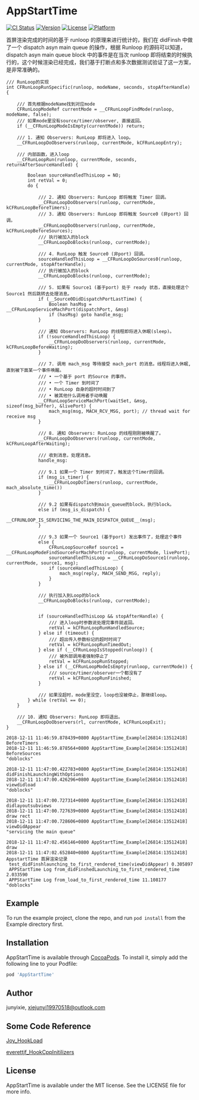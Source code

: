 # AppStartTime

[![CI Status](http://img.shields.io/travis/junyixie/AppStartTime.svg?style=flat)](https://travis-ci.org/junyixie/AppStartTime)
[![Version](https://img.shields.io/cocoapods/v/AppStartTime.svg?style=flat)](http://cocoapods.org/pods/AppStartTime)
[![License](https://img.shields.io/cocoapods/l/AppStartTime.svg?style=flat)](http://cocoapods.org/pods/AppStartTime)
[![Platform](https://img.shields.io/cocoapods/p/AppStartTime.svg?style=flat)](http://cocoapods.org/pods/AppStartTime)

首屏渲染完成的时间的基于 runloop 的原理来进行统计的，我们在  didFinsh 中做了一个 dispatch asyn main queue 的操作，根据 Runloop 的源码可以知道，dispatch asyn main queue block 中的事件是在当次 runloop  即将结束的时候执行的，这个时候渲染已经完成，我们基于打断点和多次数据测试验证了这一方案，是非常准确的。

```
/// RunLoop的实现
int CFRunLoopRunSpecific(runloop, modeName, seconds, stopAfterHandle) {
    
    /// 首先根据modeName找到对应mode
    CFRunLoopModeRef currentMode = __CFRunLoopFindMode(runloop, modeName, false);
    /// 如果mode里没有source/timer/observer, 直接返回。
    if (__CFRunLoopModeIsEmpty(currentMode)) return;
    
    /// 1. 通知 Observers: RunLoop 即将进入 loop。
    __CFRunLoopDoObservers(runloop, currentMode, kCFRunLoopEntry);
    
    /// 内部函数，进入loop
    __CFRunLoopRun(runloop, currentMode, seconds, returnAfterSourceHandled) {
        
        Boolean sourceHandledThisLoop = NO;
        int retVal = 0;
        do {
 
            /// 2. 通知 Observers: RunLoop 即将触发 Timer 回调。
            __CFRunLoopDoObservers(runloop, currentMode, kCFRunLoopBeforeTimers);
            /// 3. 通知 Observers: RunLoop 即将触发 Source0 (非port) 回调。
            __CFRunLoopDoObservers(runloop, currentMode, kCFRunLoopBeforeSources);
            /// 执行被加入的block
            __CFRunLoopDoBlocks(runloop, currentMode);
            
            /// 4. RunLoop 触发 Source0 (非port) 回调。
            sourceHandledThisLoop = __CFRunLoopDoSources0(runloop, currentMode, stopAfterHandle);
            /// 执行被加入的block
            __CFRunLoopDoBlocks(runloop, currentMode);
 
            /// 5. 如果有 Source1 (基于port) 处于 ready 状态，直接处理这个 Source1 然后跳转去处理消息。
            if (__Source0DidDispatchPortLastTime) {
                Boolean hasMsg = __CFRunLoopServiceMachPort(dispatchPort, &msg)
                if (hasMsg) goto handle_msg;
            }
            
            /// 通知 Observers: RunLoop 的线程即将进入休眠(sleep)。
            if (!sourceHandledThisLoop) {
                __CFRunLoopDoObservers(runloop, currentMode, kCFRunLoopBeforeWaiting);
            }
            
            /// 7. 调用 mach_msg 等待接受 mach_port 的消息。线程将进入休眠, 直到被下面某一个事件唤醒。
            /// • 一个基于 port 的Source 的事件。
            /// • 一个 Timer 到时间了
            /// • RunLoop 自身的超时时间到了
            /// • 被其他什么调用者手动唤醒
            __CFRunLoopServiceMachPort(waitSet, &msg, sizeof(msg_buffer), &livePort) {
                mach_msg(msg, MACH_RCV_MSG, port); // thread wait for receive msg
            }
 
            /// 8. 通知 Observers: RunLoop 的线程刚刚被唤醒了。
            __CFRunLoopDoObservers(runloop, currentMode, kCFRunLoopAfterWaiting);
            
            /// 收到消息，处理消息。
            handle_msg:
 
            /// 9.1 如果一个 Timer 到时间了，触发这个Timer的回调。
            if (msg_is_timer) {
                __CFRunLoopDoTimers(runloop, currentMode, mach_absolute_time())
            } 
 
            /// 9.2 如果有dispatch到main_queue的block，执行block。
            else if (msg_is_dispatch) {
                __CFRUNLOOP_IS_SERVICING_THE_MAIN_DISPATCH_QUEUE__(msg);
            } 
 
            /// 9.3 如果一个 Source1 (基于port) 发出事件了，处理这个事件
            else {
                CFRunLoopSourceRef source1 = __CFRunLoopModeFindSourceForMachPort(runloop, currentMode, livePort);
                sourceHandledThisLoop = __CFRunLoopDoSource1(runloop, currentMode, source1, msg);
                if (sourceHandledThisLoop) {
                    mach_msg(reply, MACH_SEND_MSG, reply);
                }
            }
            
            /// 执行加入到Loop的block
            __CFRunLoopDoBlocks(runloop, currentMode);
            
 
            if (sourceHandledThisLoop && stopAfterHandle) {
                /// 进入loop时参数说处理完事件就返回。
                retVal = kCFRunLoopRunHandledSource;
            } else if (timeout) {
                /// 超出传入参数标记的超时时间了
                retVal = kCFRunLoopRunTimedOut;
            } else if (__CFRunLoopIsStopped(runloop)) {
                /// 被外部调用者强制停止了
                retVal = kCFRunLoopRunStopped;
            } else if (__CFRunLoopModeIsEmpty(runloop, currentMode)) {
                /// source/timer/observer一个都没有了
                retVal = kCFRunLoopRunFinished;
            }
            
            /// 如果没超时，mode里没空，loop也没被停止，那继续loop。
        } while (retVal == 0);
    }
    
    /// 10. 通知 Observers: RunLoop 即将退出。
    __CFRunLoopDoObservers(rl, currentMode, kCFRunLoopExit);
}
```
```
2018-12-11 11:46:59.878439+0800 AppStartTime_Example[26814:13512418] BeforeTimers
2018-12-11 11:46:59.878564+0800 AppStartTime_Example[26814:13512418] BeforeSources
"doblocks"

2018-12-11 11:47:00.422783+0800 AppStartTime_Example[26814:13512418] didFinishLaunchingWithOptions
2018-12-11 11:47:00.426296+0800 AppStartTime_Example[26814:13512418] viewdidload
"doblocks"

2018-12-11 11:47:00.727314+0800 AppStartTime_Example[26814:13512418] didlayoutsubviews
2018-12-11 11:47:00.727639+0800 AppStartTime_Example[26814:13512418] draw rect
2018-12-11 11:47:00.728606+0800 AppStartTime_Example[26814:13512418] viewDidAppear
"servicing the main queue"

2018-12-11 11:47:02.456146+0800 AppStartTime_Example[26814:13512418] draw
2018-12-11 11:47:02.652840+0800 AppStartTime_Example[26814:13512418] AppstartTime 首屏渲染记录 
 test_didFinshlaunching_to_first_rendered_time(viewDidAppear) 0.305897 
 APPStartTime Log from_didFinshedLaunching_to_first_rendered_time 2.033590 
 APPStartTime Log from_load_to_first_rendered_time 11.108177
"doblocks"
```

## Example

To run the example project, clone the repo, and run `pod install` from the Example directory first.


## Installation

AppStartTime is available through [CocoaPods](http://cocoapods.org). To install
it, simply add the following line to your Podfile:

```ruby
pod 'AppStartTime'
```

## Author

junyixie, xiejunyi19970518@outlook.com


## Some Code Reference 
[Joy_HookLoad](https://github.com/joy0304/Joy-Demo/tree/master/HookLoad)

[everettjf_HookCppInitilizers](https://github.com/everettjf/Yolo/tree/master/HookCppInitilizers)
## License

AppStartTime is available under the MIT license. See the LICENSE file for more info.
